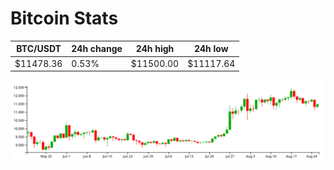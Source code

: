 # Bitcoin Stats

BTC/USDT|24h change|24h high|24h low|
|---|---|---|---|
|$11478.36|0.53%|$11500.00|$11117.64|

<img src="./chart.svg">
